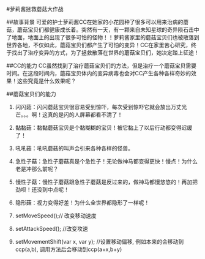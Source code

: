 #萝莉酱拯救蘑菇大作战

##故事背景
可爱的护士萝莉酱CC在她家的小花园种了很多可以用来治病的蘑菇，蘑菇宝贝们都健康成长着。突然有一天，有一颗来自未知星球的奇异陨石击中了地面，地面上的出现了很多可怕的怪物！！萝莉酱家里的蘑菇宝贝们也被散落到世界各地，不仅如此，蘑菇宝贝们都产生了可怕的变异！CC在家里苦心研究，终于找出了治疗变异的方式，为了拯救散落在世界的蘑菇宝贝们，她决定踏上征途！

##CC的能力
CC虽然找到了治疗蘑菇宝贝们的方法，但是治疗一个蘑菇宝贝需要时间。在这段时间内，蘑菇宝贝体内的变异病毒也会对CC产生各种各样奇妙的效果！这些究竟是什么效果呢？

##蘑菇宝贝们的能力
1. 闪闪菇：闪闪蘑菇宝贝很容易受到惊吓，每次受到惊吓它就会放出万丈光芒。。。啊！这真的是闪的人屏幕都看不清了！
2. 黏黏菇：黏黏蘑菇宝贝是个黏糊糊的宝贝！被它黏上了以后行动都变得迟缓了！
3. 吼吼菇：吼吼蘑菇的叫声会引来各种各样的怪兽。
4. 急性子菇：急性子蘑菇真是个急性子！无论做神马都变得更快！慢点！为什么老是冲那么前呢？
5. 慢性子菇：慢性子蘑菇跟急性子蘑菇是反过来的，做神马都慢悠悠的！再加把劲呗！还没到中点呢！
6. 隐形菇：视力变得好差！为什么全世界都隐形了一样呢！


1. setMoveSpeed();// 改变移动速度
2. setAttackSpeed(); //改变攻速
3. setMovementShift(var x, var y); //设置移动偏移, 例如本来的会移动到ccp(a,b), 调用方法后会移动到ccp(a+x,b+y)

